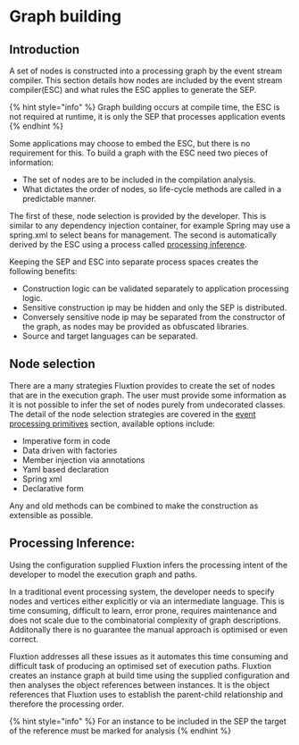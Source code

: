 # Graph building

## Introduction

A set of nodes is constructed into a processing graph by the event stream compiler. This section details how nodes are included by the event stream compiler\(ESC\) and what rules the ESC applies to generate the SEP. 

{% hint style="info" %}
Graph building occurs at compile time, the ESC is not required at runtime, it is only the SEP that processes application events
{% endhint %}

Some applications may choose to embed the ESC, but there is no requirement for this. To build a graph with  the ESC  need two pieces of information:

* The set of nodes are to be included in the compilation analysis.
* What dictates the order of nodes, so life-cycle methods are called in a predictable manner.

The first of these, node selection is provided by the developer. This is similar to any dependency injection container, for example Spring may use a spring.xml to select beans for management. The second is automatically derived by the ESC using a process called [processing inference](graph-building.md#processing-inference).

Keeping the SEP and ESC into separate process spaces creates the following benefits:

* Construction logic can be validated separately to application processing logic.
* Sensitive construction ip may be hidden and only the SEP is distributed.
* Conversely sensitive node ip may be separated from the constructor of the graph, as nodes may be provided as obfuscated libraries.
* Source and target languages can be separated.

## Node selection

There are a many strategies Fluxtion provides to create the set of nodes that are in the execution graph. The  user must provide some information as it is not possible to infer the set of nodes purely from undecorated classes. The detail of the node selection strategies are covered in the [event processing primitives](../../child-2.md) section, available options include:

* Imperative form in code
* Data driven with factories
* Member injection via annotations
* Yaml based declaration
* Spring xml
* Declarative form

Any and old methods can be combined to make the construction as extensible as possible.

## Processing Inference:

Using the configuration supplied Fluxtion infers the processing intent of the developer to model the execution graph and paths. 

In a traditional event processing system, the developer needs to specify nodes and vertices either explicitly or via an intermediate language. This is time consuming, difficult to learn, error prone, requires maintenance and does not scale due to the combinatorial complexity of graph descriptions. Additonally there is no guarantee the manual approach is optimised or even correct. 

Fluxtion addresses all these issues as it automates this time consuming and difficult task of producing an optimised set of execution paths. Fluxtion creates an instance graph at build time using the supplied configuration and then analyses the object references between instances. It is the object references that Fluxtion uses to establish the parent-child relationship and therefore the processing order. 

{% hint style="info" %}
For an instance to be included in the SEP the target of the reference must be marked for analysis
{% endhint %}


